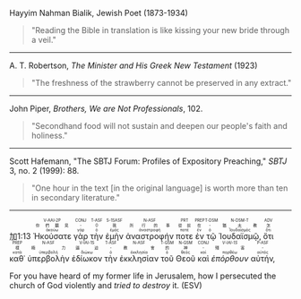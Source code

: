 Hayyim Nahman Bialik, Jewish Poet (1873-1934)
>"Reading the Bible in translation is like kissing your new bride through a veil."

---
A. T. Robertson, _The Minister and His Greek New Testament_ (1923)
> "The freshness of the strawberry cannot be preserved in any extract."

---
John Piper, _Brothers, We are Not Professionals_, 102.
> "Secondhand food will not sustain and deepen our people's faith and holiness."

---
Scott Hafemann, "The SBTJ Forum: Profiles of Expository Preaching," _SBTJ_ 3, no. 2 (1999): 88.
> "One hour in the text [in the original language] is worth more than ten in secondary literature."

---

<rt>加1:13</rt> <RUBY><ruby><ruby>Ἠκούσατε<rt>ἀκούω</rt></ruby><rt>你們聽見</rt></ruby><rt>V-AAI-2P</rt></RUBY> <RUBY><ruby><ruby>γὰρ<rt>γάρ</rt></ruby><rt>-</rt></ruby><rt>CONJ</rt></RUBY> <RUBY><ruby><ruby>τὴν<rt>ὁ</rt></ruby><rt>0</rt></ruby><rt>T-ASF</rt></RUBY> <RUBY><ruby><ruby>ἐμὴν<rt>ἐμός</rt></ruby><rt>我</rt></ruby><rt>S-1SASF</rt></RUBY> <RUBY><ruby><ruby>ἀναστροφήν<rt>ἀναστροφή</rt></ruby><rt>所行的事</rt></ruby><rt>N-ASF</rt></RUBY> <RUBY><ruby><ruby>ποτε<rt>ποτέ</rt></ruby><rt>從前</rt></ruby><rt>PRT</rt></RUBY> <RUBY><ruby><ruby>ἐν<rt>ἐν</rt></ruby><rt>在</rt></ruby><rt>PREP</rt></RUBY> <RUBY><ruby><ruby>τῷ<rt>ὁ</rt></ruby><rt>-</rt></ruby><rt>T-DSM</rt></RUBY> <RUBY><ruby><ruby>Ἰουδαϊσμῷ‚<rt>Ἰουδαϊσμός</rt></ruby><rt>猶太教</rt></ruby><rt>N-DSM-T</rt></RUBY> <RUBY><ruby><ruby>ὅτι<rt>ὅτι</rt></ruby><rt>怎</rt></ruby><rt>ADV</rt></RUBY> <RUBY><ruby><ruby>καθ᾽<rt>κατά</rt></ruby><rt>樣</rt></ruby><rt>PREP</rt></RUBY> <RUBY><ruby><ruby>ὑπερβολὴν<rt>ὑπερβολή</rt></ruby><rt>極力</rt></ruby><rt>N-ASF</rt></RUBY> <RUBY><ruby><ruby>ἐδίωκον<rt>διώκω</rt></ruby><rt>逼迫</rt></ruby><rt>V-IAI-1S</rt></RUBY> <RUBY><ruby><ruby>τὴν<rt>ὁ</rt></ruby><rt>-</rt></ruby><rt>T-ASF</rt></RUBY> <RUBY><ruby><ruby>ἐκκλησίαν<rt>ἐκκλησία</rt></ruby><rt>教會</rt></ruby><rt>N-ASF</rt></RUBY> <RUBY><ruby><ruby>τοῦ<rt>ὁ</rt></ruby><rt>的</rt></ruby><rt>T-GSM</rt></RUBY> <RUBY><ruby><ruby>Θεοῦ<rt>θεός</rt></ruby><rt>神</rt></ruby><rt>N-GSM</rt></RUBY> <RUBY><ruby><ruby>καὶ<rt>καί</rt></ruby><rt>-</rt></ruby><rt>CONJ</rt></RUBY> <RUBY><ruby><ruby><em>ἐπόρθουν</em><rt>πορθέω</rt></ruby><rt>殘害</rt></ruby><rt><em>V-IAI-1S</em></rt></RUBY> <RUBY><ruby><ruby>αὐτήν‚<rt>αὐτός</rt></ruby><rt>-</rt></ruby><rt>P-ASF</rt></RUBY>

For you have heard of my former life in Jerusalem, how I persecuted the church of God violently and <em>tried to destroy</em> it. (ESV)